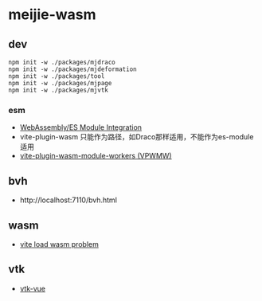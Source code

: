 # meijie-wasm

## dev

```shell
npm init -w ./packages/mjdraco
npm init -w ./packages/mjdeformation
npm init -w ./packages/tool
npm init -w ./packages/mjpage
npm init -w ./packages/mjvtk
```

### esm
- [WebAssembly/ES Module Integration](https://github.com/WebAssembly/esm-integration/tree/main/proposals/esm-integration)
- vite-plugin-wasm 只能作为路径，如Draco那样适用，不能作为es-module适用
- [vite-plugin-wasm-module-workers (VPWMW)](https://github.com/superhighfives/vite-plugin-wasm-module-workers)

## bvh

- http://localhost:7110/bvh.html

## wasm

- [vite load wasm problem](https://github.com/donalffons/opencascade.js/issues/268)

## vtk

- [vtk-vue](https://github.com/Kitware/vtk-js/blob/master/Documentation/content/docs/vtk_vue.md)